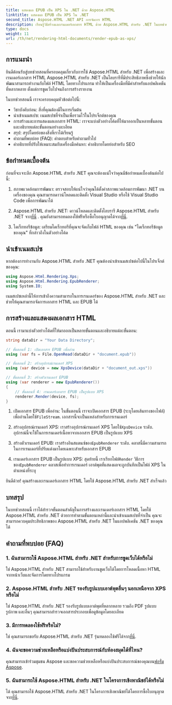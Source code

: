```yaml
---
title: แสดงผล EPUB เป็น XPS ใน .NET ด้วย Aspose.HTML
linktitle: แสดงผล EPUB เป็น XPS ใน .NET
second_title: Aspose.HTML .NET API การจัดการ HTML
description: เรียนรู้วิธีสร้างและเรนเดอร์เอกสาร HTML ด้วย Aspose.HTML สำหรับ .NET ในบทช่วยสอนที่ครอบคลุมนี้ ดำดิ่งสู่โลกแห่งการจัดการ HTML การขูดเว็บ และอื่นๆ อีกมากมาย
type: docs
weight: 11
url: /th/net/rendering-html-documents/render-epub-as-xps/
---
```


## การแนะนำ

ยินดีต้อนรับสู่บทช่วยสอนที่ครอบคลุมเกี่ยวกับการใช้ Aspose.HTML สำหรับ .NET เพื่อสร้างและเรนเดอร์เอกสาร HTML Aspose.HTML สำหรับ .NET เป็นไลบรารีที่มีประสิทธิภาพซึ่งช่วยให้นักพัฒนาสามารถทำงานกับไฟล์ HTML โดยทางโปรแกรม ทำให้เป็นเครื่องมือที่มีค่าสำหรับแอปพลิเคชันที่หลากหลาย ตั้งแต่การขูดเว็บไปจนถึงการสร้างรายงาน

ในบทช่วยสอนนี้ เราจะครอบคลุมหัวข้อต่อไปนี้:
- วิชาบังคับก่อน: สิ่งที่คุณต้องมีในการเริ่มต้น
- นำเข้าเนมสเปซ: เนมสเปซที่จำเป็นเพื่อรวมไว้ในโปรเจ็กต์ของคุณ
- การสร้างและการแสดงผลเอกสาร HTML: เราจะแบ่งตัวอย่างโค้ดที่ให้มาออกเป็นหลายขั้นตอน และอธิบายแต่ละขั้นตอนอย่างละเอียด
- สรุป: สรุปโดยย่อของสิ่งที่เราได้เรียนรู้
- คำถามที่พบบ่อย (FAQ): คำตอบสำหรับคำถามทั่วไป
- คำอธิบายที่ปรับให้เหมาะสมกับเครื่องมือค้นหา: คำอธิบายโดยย่อสำหรับ SEO

## ข้อกำหนดเบื้องต้น

ก่อนที่จะเจาะลึก Aspose.HTML สำหรับ .NET คุณจะต้องแน่ใจว่าคุณมีข้อกำหนดเบื้องต้นต่อไปนี้:

1. สภาพแวดล้อมการพัฒนา: ตรวจสอบให้แน่ใจว่าคุณได้ตั้งค่าสภาพแวดล้อมการพัฒนา .NET บนเครื่องของคุณ คุณสามารถดาวน์โหลดและติดตั้ง Visual Studio หรือใช้ Visual Studio Code เพื่อการพัฒนาได้

2.  Aspose.HTML สำหรับ .NET: ดาวน์โหลดและติดตั้งไลบรารี Aspose.HTML สำหรับ .NET จาก[ที่นี่](https://releases.aspose.com/html/net/) . คุณยังสามารถทดลองใช้ฟรีหรือซื้อใบอนุญาตได้จาก[ที่นี่](https://purchase.aspose.com/buy).

3. ไดเร็กทอรีข้อมูล: เตรียมไดเร็กทอรีที่คุณจะจัดเก็บไฟล์ HTML ของคุณ เช่น "ไดเร็กทอรีข้อมูลของคุณ" ที่กล่าวถึงในตัวอย่างโค้ด

## นำเข้าเนมสเปซ

หากต้องการทำงานกับ Aspose.HTML สำหรับ .NET คุณต้องนำเข้าเนมสเปซต่อไปนี้ในโปรเจ็กต์ของคุณ:

```csharp
using Aspose.Html.Rendering.Xps;
using Aspose.Html.Rendering.EpubRenderer;
using System.IO;
```

เนมสเปซเหล่านี้ให้การเข้าถึงความสามารถในการเรนเดอร์ของ Aspose.HTML สำหรับ .NET และช่วยให้คุณสามารถจัดการเอกสาร HTML และ EPUB ได้

## การสร้างและแสดงผลเอกสาร HTML

ตอนนี้ เรามาแบ่งตัวอย่างโค้ดที่ให้มาออกเป็นหลายขั้นตอนและอธิบายแต่ละขั้นตอน:

```csharp
string dataDir = "Your Data Directory";

// ขั้นตอนที่ 1: เปิดเอกสาร EPUB เพื่ออ่าน
using (var fs = File.OpenRead(dataDir + "document.epub"))

// ขั้นตอนที่ 2: สร้างอุปกรณ์เรนเดอร์ XPS
using (var device = new XpsDevice(dataDir + "document_out.xps"))

// ขั้นตอนที่ 3: สร้างตัวเรนเดอร์ EPUB
using (var renderer = new EpubRenderer())
{
    // ขั้นตอนที่ 4: เรนเดอร์เอกสาร EPUB เป็นรูปแบบ XPS
    renderer.Render(device, fs);
}
```

1.  เปิดเอกสาร EPUB เพื่ออ่าน: ในขั้นตอนนี้ เราจะเปิดเอกสาร EPUB (ระบุโดยเส้นทางของไฟล์) เพื่ออ่านโดยใช้`FileStream`. เอกสารนี้จะเป็นแหล่งสำหรับการเรนเดอร์

2.  สร้างอุปกรณ์เรนเดอร์ XPS: เราสร้างอุปกรณ์เรนเดอร์ XPS โดยใช้`XpsDevice` ระดับ. อุปกรณ์นี้จะใช้ในการเรนเดอร์เนื้อหาจากเอกสาร EPUB เป็นรูปแบบ XPS

3.  สร้างตัวเรนเดอร์ EPUB: เราสร้างอินสแตนซ์ของ`EpubRenderer` ระดับ. คลาสนี้มีความสามารถในการเรนเดอร์ที่ปรับแต่งมาโดยเฉพาะสำหรับเอกสาร EPUB

4.  เรนเดอร์เอกสาร EPUB เป็นรูปแบบ XPS: สุดท้ายนี้ เราเรียกไฟล์`Render` วิธีการของ`EpubRenderer` คลาสเพื่อทำการเรนเดอร์ เอาต์พุตที่แสดงผลจะถูกบันทึกเป็นไฟล์ XPS ในตำแหน่งที่ระบุ

ยินดีด้วย! คุณสร้างและเรนเดอร์เอกสาร HTML โดยใช้ Aspose.HTML สำหรับ .NET สำเร็จแล้ว

## บทสรุป

ในบทช่วยสอนนี้ เราได้สำรวจขั้นตอนสำคัญในการสร้างและเรนเดอร์เอกสาร HTML โดยใช้ Aspose.HTML สำหรับ .NET ด้วยการทำตามขั้นตอนเหล่านี้และนำเข้าเนมสเปซที่จำเป็น คุณจะสามารถควบคุมประสิทธิภาพของ Aspose.HTML สำหรับ .NET ในแอปพลิเคชัน .NET ของคุณได้

## คำถามที่พบบ่อย (FAQ)

### 1. ฉันสามารถใช้ Aspose.HTML สำหรับ .NET สำหรับการขูดเว็บได้หรือไม่

ใช่ Aspose.HTML สำหรับ .NET สามารถใช้สำหรับงานขูดเว็บได้โดยการโหลดเนื้อหา HTML จากหน้าเว็บและจัดการโดยทางโปรแกรม

### 2. Aspose.HTML สำหรับ .NET รองรับรูปแบบเอาต์พุตอื่นๆ นอกเหนือจาก XPS หรือไม่

ใช่ Aspose.HTML สำหรับ .NET รองรับรูปแบบเอาต์พุตที่หลากหลาย รวมถึง PDF รูปแบบรูปภาพ และอื่นๆ คุณสามารถสำรวจเอกสารประกอบเพื่อดูข้อมูลโดยละเอียด

### 3. มีการทดลองใช้ฟรีหรือไม่?

 ใช่ คุณสามารถขอรับ Aspose.HTML สำหรับ .NET รุ่นทดลองใช้ฟรีได้จาก[ที่นี่](https://releases.aspose.com/).

### 4. ฉันจะขอความช่วยเหลือหรือแบ่งปันประสบการณ์กับห้องสมุดได้ที่ไหน?

คุณสามารถเข้าร่วมชุมชน Aspose และขอความช่วยเหลือหรือแบ่งปันประสบการณ์ของคุณบน[ฟอรั่ม Aspose](https://forum.aspose.com/).

### 5. ฉันสามารถใช้ Aspose.HTML สำหรับ .NET ในโครงการเชิงพาณิชย์ได้หรือไม่

 ได้ คุณสามารถใช้ Aspose.HTML สำหรับ .NET ในโครงการเชิงพาณิชย์ได้โดยการซื้อใบอนุญาตจาก[ที่นี่](https://purchase.aspose.com/buy).

